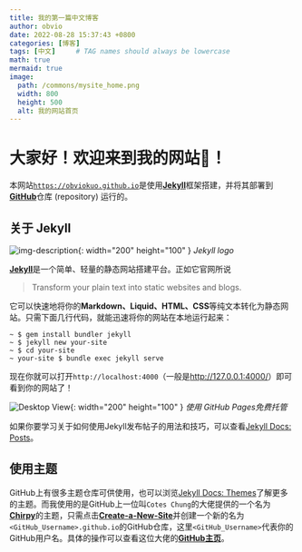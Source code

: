 ```yaml
---
title: 我的第一篇中文博客
author: obvio
date: 2022-08-28 15:37:43 +0800
categories: [博客]
tags: [中文]     # TAG names should always be lowercase
math: true
mermaid: true
image:
  path: /commons/mysite_home.png
  width: 800
  height: 500
  alt: 我的网站首页
---
```



# 大家好！欢迎来到我的网站👏！

本网站[`https://obviokuo.github.io`](https://obviokuo.github.io/)是使用[**Jekyll**](https://jekyllrb.com/)框架搭建，并将其部署到[**GitHub**](https://github.com/)仓库 (repository) 运行的。

## 关于 Jekyll

![img-description](https://jekyllrb.com/img/logo-2x.png){: width="200" height="100" }
_Jekyll logo_

[**Jekyll**](https://jekyllrb.com/)是一个简单、轻量的静态网站搭建平台。正如它官网所说
>Transform your plain text into static websites and blogs.

它可以快速地将你的**Markdown、Liquid、HTML、CSS**等纯文本转化为静态网站。只需下面几行代码，就能迅速将你的网站在本地运行起来：
```terminal
~ $ gem install bundler jekyll
~ $ jekyll new your-site
~ $ cd your-site
~ your-site $ bundle exec jekyll serve
```

现在你就可以打开`http://localhost:4000`（一般是<http://127.0.0.1:4000/>）即可看到你的网站了！

![Desktop View](https://jekyllrb.com/img/octojekyll.png){: width="200" height="100" }
_使用 GitHub Pages免费托管_

如果你要学习关于如何使用Jekyll发布帖子的用法和技巧，可以查看[Jekyll Docs: Posts](https://jekyllrb.com/docs/posts/)。

## 使用主题

GitHub上有很多主题仓库可供使用，也可以浏览[Jekyll Docs: Themes](https://jekyllrb.com/docs/themes/)了解更多的主题。而我使用的是GitHub上一位叫`Cotes Chung`的大佬提供的一个名为[**Chirpy**](https://github.com/cotes2020/jekyll-theme-chirpy)的主题，只需点击[**Create-a-New-Site**](https://github.com/cotes2020/chirpy-starter/generate)并创建一个新的名为`<GitHub_Username>.github.io`的GitHub仓库，这里`<GitHub_Username>`代表你的GitHub用户名。具体的操作可以查看这位大佬的[**GitHub主页**](https://github.com/cotes2020/jekyll-theme-chirpy)。